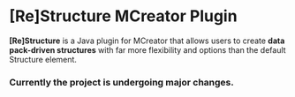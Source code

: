 # [Re]Structure MCreator Plugin

**[Re]Structure** is a Java plugin for MCreator that allows users to create **data pack-driven structures** with far more flexibility and options than the default Structure element.

### Currently the project is undergoing major changes.
